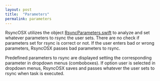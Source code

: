 ```yaml
---
layout: post
title:  "Parameters"
permalink: parameters
---
```

RsyncOSX utilizes the object [RsyncParameters.swift](https://github.com/rsyncOSX/RsyncOSX/blob/master/RsyncOSX/RsyncParameters.swift) to analyze and set whatever parameters to rsync the user sets. There are no check if parameters set for rsync is correct or not. If the user enters bad or wrong parameters, RsyncOSX passes bad parameters to rsync.

Predefined parameters to rsync are displayed setting the corresponding parameter in dropdown menus (comboboxes). If option user is selected in dropdown menus, RsyncOSX saves and passes whatever the user sets to rsync when task is executed.
